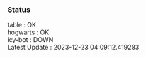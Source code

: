 ### Status


table : OK  
hogwarts : OK  
icy-bot : DOWN  
Latest Update : 2023-12-23 04:09:12.419283
